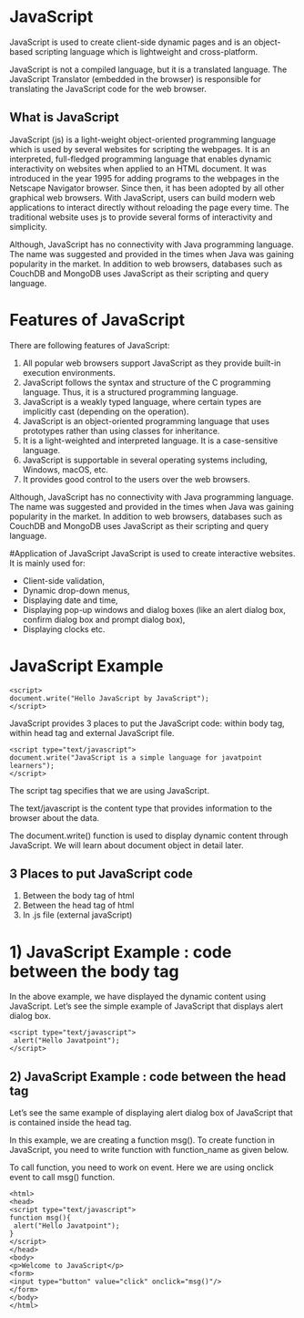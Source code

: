 # JavaScript
JavaScript is used to create client-side dynamic pages and is an object-based scripting language which is lightweight and cross-platform.

JavaScript is not a compiled language, but it is a translated language. The JavaScript Translator (embedded in the browser) is responsible for translating the JavaScript code for the web browser.

## What is JavaScript
JavaScript (js) is a light-weight object-oriented programming language which is used by several websites for scripting the webpages. It is an interpreted, full-fledged programming language that enables dynamic interactivity on websites when applied to an HTML document. It was introduced in the year 1995 for adding programs to the webpages in the Netscape Navigator browser. Since then, it has been adopted by all other graphical web browsers. With JavaScript, users can build modern web applications to interact directly without reloading the page every time. The traditional website uses js to provide several forms of interactivity and simplicity.

Although, JavaScript has no connectivity with Java programming language. The name was suggested and provided in the times when Java was gaining popularity in the market. In addition to web browsers, databases such as CouchDB and MongoDB uses JavaScript as their scripting and query language.

# Features of JavaScript
There are following features of JavaScript:

1) All popular web browsers support JavaScript as they provide built-in execution environments.
2) JavaScript follows the syntax and structure of the C programming language. Thus, it is a structured programming language.
3) JavaScript is a weakly typed language, where certain types are implicitly cast (depending on the operation).
4) JavaScript is an object-oriented programming language that uses prototypes rather than using classes for inheritance.
5) It is a light-weighted and interpreted language.
It is a case-sensitive language.
6) JavaScript is supportable in several operating systems including, Windows, macOS, etc.
7) It provides good control to the users over the web browsers.

Although, JavaScript has no connectivity with Java programming language. The name was suggested and provided in the times when Java was gaining popularity in the market. In addition to web browsers, databases such as CouchDB and MongoDB uses JavaScript as their scripting and query language.

#Application of JavaScript
JavaScript is used to create interactive websites. It is mainly used for:

- Client-side validation,
- Dynamic drop-down menus,
- Displaying date and time,
- Displaying pop-up windows and dialog boxes (like an alert dialog box, confirm dialog box and prompt dialog box),
- Displaying clocks etc.

# JavaScript Example
```
<script>  
document.write("Hello JavaScript by JavaScript");  
</script>
```

JavaScript provides 3 places to put the JavaScript code: within body tag, within head tag and external JavaScript file.

```
<script type="text/javascript">  
document.write("JavaScript is a simple language for javatpoint learners");  
</script>
```
The script tag specifies that we are using JavaScript.

The text/javascript is the content type that provides information to the browser about the data.

The document.write() function is used to display dynamic content through JavaScript. We will learn about document object in detail later.

## 3 Places to put JavaScript code
1) Between the body tag of html
2) Between the head tag of html
3) In .js file (external javaScript)

# 1) JavaScript Example : code between the body tag
   In the above example, we have displayed the dynamic content using JavaScript. Let’s see the simple example of JavaScript that displays alert dialog box.
```
<script type="text/javascript">  
 alert("Hello Javatpoint");  
</script>
```

## 2) JavaScript Example : code between the head tag
   Let’s see the same example of displaying alert dialog box of JavaScript that is contained inside the head tag.

In this example, we are creating a function msg(). To create function in JavaScript, you need to write function with function_name as given below.

To call function, you need to work on event. Here we are using onclick event to call msg() function.
```
<html>  
<head>  
<script type="text/javascript">  
function msg(){  
 alert("Hello Javatpoint");  
}  
</script>  
</head>  
<body>  
<p>Welcome to JavaScript</p>  
<form>  
<input type="button" value="click" onclick="msg()"/>  
</form>  
</body>  
</html>  
```

